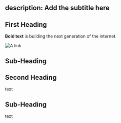 description: Add the subtitle here
---


## First Heading

**Bold text** is building the next generation of the internet.

![A link](../../.gitbook/assets/twitter-banner-1500x500.png)

## Sub-Heading

## Second Heading

text

## Sub-Heading

text
